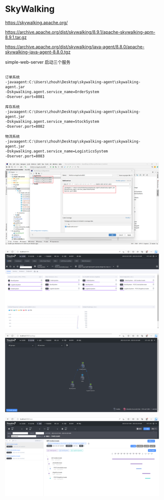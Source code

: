 # SkyWalking

https://skywalking.apache.org/

https://archive.apache.org/dist/skywalking/8.9.1/apache-skywalking-apm-8.9.1.tar.gz

https://archive.apache.org/dist/skywalking/java-agent/8.8.0/apache-skywalking-java-agent-8.8.0.tgz


simple-web-server 启动三个服务

```text

订单系统
-javaagent:C:\Users\zhouh\Desktop\skywalking-agent\skywalking-agent.jar
-Dskywalking.agent.service_name=OrderSystem
-Dserver.port=8081

库存系统
-javaagent:C:\Users\zhouh\Desktop\skywalking-agent\skywalking-agent.jar
-Dskywalking.agent.service_name=StockSystem
-Dserver.port=8082

物流系统
-javaagent:C:\Users\zhouh\Desktop\skywalking-agent\skywalking-agent.jar
-Dskywalking.agent.service_name=LogisticsSystem
-Dserver.port=8083
```

![server-run-configuration.png](server-run-configuration.png)

![skywalking01.png](skywalking01.png)

![skywalking02.png](skywalking02.png)

![skywalking03.png](skywalking03.png)

